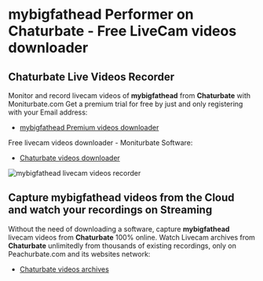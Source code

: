 # mybigfathead Performer on Chaturbate - Free LiveCam videos downloader

## Chaturbate Live Videos Recorder

Monitor and record livecam videos of **mybigfathead** from **Chaturbate** with Moniturbate.com
Get a premium trial for free by just and only registering with your Email address:
* [mybigfathead Premium videos downloader](https://moniturbate.com/request-demo-licence-key.html)

Free livecam videos downloader - Moniturbate Software:
* [Chaturbate videos downloader](https://moniturbate.com/moniturbate-download-software.html)

![mybigfathead livecam videos recorder](https://peachurnet.com/templates/moniturbate-software.png)


## Capture mybigfathead videos from the Cloud and watch your recordings on Streaming

Without the need of downloading a software, capture **mybigfathead** livecam videos from **Chaturbate** 100% online.
Watch Livecam archives from **Chaturbate** unlimitedly from thousands of existing recordings, only on Peachurbate.com and its websites network:
* [Chaturbate videos archives](https://peachurnet.com/)
